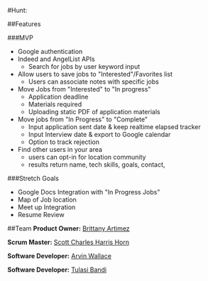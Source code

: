 #Hunt:

##Features

###MVP
  * Google authentication
  * Indeed and AngelList APIs
    - Search for jobs by user keyword input
  * Allow users to save jobs to "Interested"/Favorites list
    - Users can associate notes with specific jobs
  * Move Jobs from "Interested" to "In progress"
    - Application deadline
    - Materials required
    - Uploading static PDF of application materials
  * Move jobs from "In Progress" to "Complete"
    - Input application sent date & keep realtime elapsed tracker
    - Input Interview date & export to Google calendar
    - Option to track rejection
  * Find other users in your area
    - users can opt-in for location community
    - results return name, tech skills, goals, contact,



###Stretch Goals
  * Google Docs Integration with "In Progress Jobs"
  * Map of Job location
  * Meet up Integration
  * Resume Review


##Team
**Product Owner:** [Brittany Artimez](https://github.com/bartimez)

**Scrum Master:** [Scott Charles Harris Horn](https://github.com/Scotthorn0)

**Software Developer:** [Arvin Wallace](https://github.com/arvinwallace)

**Software Developer:** [Tulasi Bandi](https://github.com/TulasiBandi)
